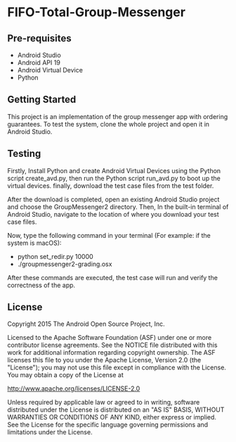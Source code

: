 FIFO-Total-Group-Messenger
===================================

Pre-requisites
--------------

- Android Studio
- Android API 19
- Android Virtual Device
- Python



Getting Started
---------------

This project is an implementation of the group messenger app with ordering guarantees. To test the system, clone the whole project and open it in Android Studio.


Testing
-------

Firstly, Install Python and create Android Virtual Devices using the Python script create_avd.py, then run the Python script run_avd.py to boot up the virtual devices. finally, download the test case files from the test folder. 

After the download is completed, open an existing Android Studio project and choose the GroupMessenger2 directory. Then, In the built-in terminal of Android Studio, navigate to the location of where you download your test case files.

Now, type the following command in your terminal (For example: if the system is macOS):
- python set_redir.py 10000
- ./groupmessenger2-grading.osx 

After these commands are executed, the test case will run and verify the correctness of the app.


License
-------

Copyright 2015 The Android Open Source Project, Inc.

Licensed to the Apache Software Foundation (ASF) under one or more contributor
license agreements.  See the NOTICE file distributed with this work for
additional information regarding copyright ownership.  The ASF licenses this
file to you under the Apache License, Version 2.0 (the "License"); you may not
use this file except in compliance with the License.  You may obtain a copy of
the License at

http://www.apache.org/licenses/LICENSE-2.0

Unless required by applicable law or agreed to in writing, software
distributed under the License is distributed on an "AS IS" BASIS, WITHOUT
WARRANTIES OR CONDITIONS OF ANY KIND, either express or implied.  See the
License for the specific language governing permissions and limitations under
the License.

